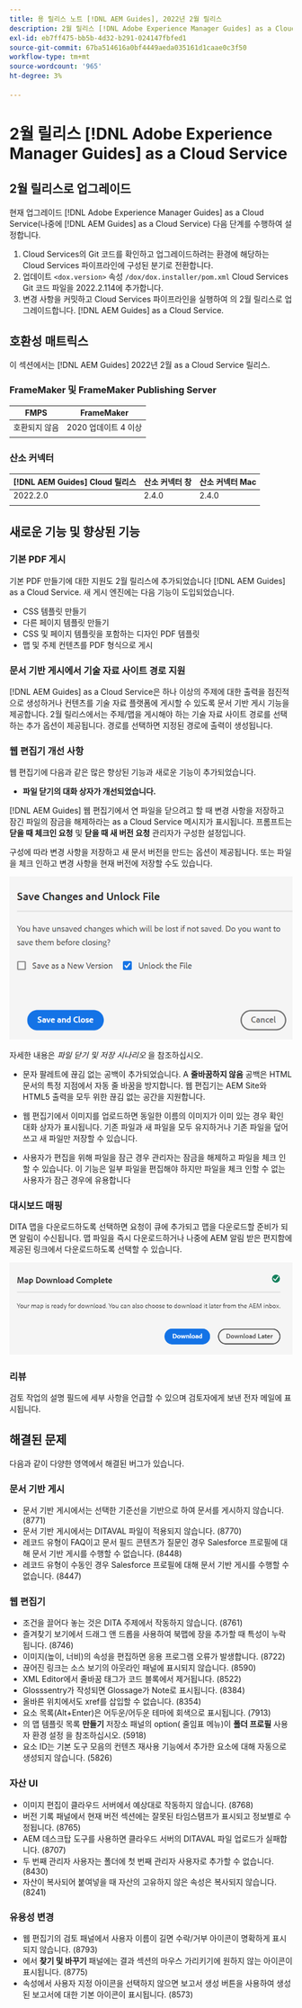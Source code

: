 ```yaml
---
title: 용 릴리스 노트 [!DNL AEM Guides], 2022년 2월 릴리스
description: 2월 릴리스 [!DNL Adobe Experience Manager Guides] as a Cloud Service
exl-id: eb7ff475-bb5b-4d32-b291-024147fbfed1
source-git-commit: 67ba514616a0bf4449aeda035161d1caae0c3f50
workflow-type: tm+mt
source-wordcount: '965'
ht-degree: 3%

---
```


# 2월 릴리스 [!DNL Adobe Experience Manager Guides] as a Cloud Service

## 2월 릴리스로 업그레이드

현재 업그레이드 [!DNL Adobe Experience Manager Guides] as a Cloud Service(나중에 [!DNL AEM Guides] as a Cloud Service) 다음 단계를 수행하여 설정합니다.
1. Cloud Services의 Git 코드를 확인하고 업그레이드하려는 환경에 해당하는 Cloud Services 파이프라인에 구성된 분기로 전환합니다.
1. 업데이트 `<dox.version>` 속성 `/dox/dox.installer/pom.xml` Cloud Services Git 코드 파일을 2022.2.114에 추가합니다.
1. 변경 사항을 커밋하고 Cloud Services 파이프라인을 실행하여 의 2월 릴리스로 업그레이드합니다. [!DNL AEM Guides] as a Cloud Service.

## 호환성 매트릭스

이 섹션에서는 [!DNL AEM Guides] 2022년 2월 as a Cloud Service 릴리스.

### FrameMaker 및 FrameMaker Publishing Server

| FMPS | FrameMaker |
| --- | --- |
| 호환되지 않음 | 2020 업데이트 4 이상 |
|  |  |


### 산소 커넥터

| [!DNL AEM Guides] Cloud 릴리스 | 산소 커넥터 창 | 산소 커넥터 Mac |
| --- | --- | --- |
| 2022.2.0 | 2.4.0 | 2.4.0 |
|  |  |  |


## 새로운 기능 및 향상된 기능

### 기본 PDF 게시

기본 PDF 만들기에 대한 지원도 2월 릴리스에 추가되었습니다 [!DNL AEM Guides] as a Cloud Service. 새 게시 엔진에는 다음 기능이 도입되었습니다.
* CSS 템플릿 만들기
* 다른 페이지 템플릿 만들기
* CSS 및 페이지 템플릿을 포함하는 디자인 PDF 템플릿
* 맵 및 주제 컨텐츠를 PDF 형식으로 게시

### 문서 기반 게시에서 기술 자료 사이트 경로 지원

[!DNL AEM Guides] as a Cloud Service은 하나 이상의 주제에 대한 출력을 점진적으로 생성하거나 컨텐츠를 기술 자료 플랫폼에 게시할 수 있도록 문서 기반 게시 기능을 제공합니다. 2월 릴리스에서는 주제/맵을 게시해야 하는 기술 자료 사이트 경로를 선택하는 추가 옵션이 제공됩니다. 경로를 선택하면 지정된 경로에 출력이 생성됩니다.

### 웹 편집기 개선 사항

웹 편집기에 다음과 같은 많은 향상된 기능과 새로운 기능이 추가되었습니다.

* **파일 닫기의 대화 상자가 개선되었습니다.**

[!DNL AEM Guides] 웹 편집기에서 연 파일을 닫으려고 할 때 변경 사항을 저장하고 잠긴 파일의 잠금을 해제하라는 as a Cloud Service 메시지가 표시됩니다. 프롬프트는 **닫을 때 체크인 요청** 및 **닫을 때 새 버전 요청** 관리자가 구성한 설정입니다.

구성에 따라 변경 사항을 저장하고 새 문서 버전을 만드는 옵션이 제공됩니다. 또는 파일을 체크 인하고 변경 사항을 현재 버전에 저장할 수도 있습니다.

![파일 닫기](assets/file-close-save-changes-unlock.png)

자세한 내용은 *파일 닫기 및 저장 시나리오* 을 참조하십시오.

* 문자 팔레트에 끊김 없는 공백이 추가되었습니다.  A **줄바꿈하지 않음** 공백은 HTML 문서의 특정 지점에서 자동 줄 바꿈을 방지합니다. 웹 편집기는 AEM Site와 HTML5 출력을 모두 위한 끊김 없는 공간을 지원합니다.

* 웹 편집기에서 이미지를 업로드하면 동일한 이름의 이미지가 이미 있는 경우 확인 대화 상자가 표시됩니다. 기존 파일과 새 파일을 모두 유지하거나 기존 파일을 덮어쓰고 새 파일만 저장할 수 있습니다.

* 사용자가 편집을 위해 파일을 잠근 경우 관리자는 잠금을 해제하고 파일을 체크 인할 수 있습니다. 이 기능은 일부 파일을 편집해야 하지만 파일을 체크 인할 수 없는 사용자가 잠근 경우에 유용합니다

### 대시보드 매핑

DITA 맵을 다운로드하도록 선택하면 요청이 큐에 추가되고 맵을 다운로드할 준비가 되면 알림이 수신됩니다. 맵 파일을 즉시 다운로드하거나 나중에 AEM 알림 받은 편지함에 제공된 링크에서 다운로드하도록 선택할 수 있습니다.

![맵 다운로드](assets/download-map-prompt.png)

### 리뷰

검토 작업의 설명 필드에 세부 사항을 언급할 수 있으며 검토자에게 보낸 전자 메일에 표시됩니다.

## 해결된 문제

다음과 같이 다양한 영역에서 해결된 버그가 있습니다.

### 문서 기반 게시

* 문서 기반 게시에서는 선택한 기준선을 기반으로 하여 문서를 게시하지 않습니다. (8771)
* 문서 기반 게시에서는 DITAVAL 파일이 적용되지 않습니다. (8770)
* 레코드 유형이 FAQ이고 문서 필드 콘텐츠가 질문인 경우 Salesforce 프로필에 대해 문서 기반 게시를 수행할 수 없습니다. (8448)
* 레코드 유형이 수동인 경우 Salesforce 프로필에 대해 문서 기반 게시를 수행할 수 없습니다. (8447)

### 웹 편집기

* 조건을 끌어다 놓는 것은 DITA 주제에서 작동하지 않습니다. (8761)
* 즐겨찾기 보기에서 드래그 앤 드롭을 사용하여 북맵에 장을 추가할 때 특성이 누락됩니다. (8746)
* 이미지(높이, 너비)의 속성을 편집하면 응용 프로그램 오류가 발생합니다. (8722)
* 끊어진 링크는 소스 보기의 아웃라인 패널에 표시되지 않습니다. (8590)
* XML Editor에서 줄바꿈 태그가 코드 블록에서 제거됩니다. (8522)
* Glosssentry가 작성되면 Glossage가 Note로 표시됩니다. (8384)
* 올바른 위치에서도 xref를 삽입할 수 없습니다. (8354)
* 요소 목록(Alt+Enter)은 어두운/어두운 테마에 회색으로 표시됩니다. (7913)
* 의 맵 템플릿 목록 **만들기** 저장소 패널의 option( 줄임표 메뉴)이 **폴더 프로필** 사용자 환경 설정 을 참조하십시오. (5918)
* 요소 ID는 기본 도구 모음의 컨텐츠 재사용 기능에서 추가한 요소에 대해 자동으로 생성되지 않습니다. (5826)

### 자산 UI

* 이미지 편집이 클라우드 서버에서 예상대로 작동하지 않습니다. (8768)
* 버전 기록 패널에서 현재 버전 섹션에는 잘못된 타임스탬프가 표시되고 정보별로 수정됩니다. (8765)
* AEM 데스크탑 도구를 사용하면 클라우드 서버의 DITAVAL 파일 업로드가 실패합니다. (8707)
* 두 번째 관리자 사용자는 폴더에 첫 번째 관리자 사용자로 추가할 수 없습니다. (8430)
* 자산이 복사되어 붙여넣을 때 자산의 고유하지 않은 속성은 복사되지 않습니다. (8241)

### 유용성 변경

* 웹 편집기의 검토 패널에서 사용자 이름이 길면 수락/거부 아이콘이 명확하게 표시되지 않습니다. (8793)
* 에서 **찾기 및 바꾸기** 패널에는 결과 섹션의 마우스 가리키기에 원하지 않는 아이콘이 표시됩니다. (8775)
* 속성에서 사용자 지정 아이콘을 선택하지 않으면 보고서 생성 버튼을 사용하여 생성된 보고서에 대한 기본 아이콘이 표시됩니다. (8573)
